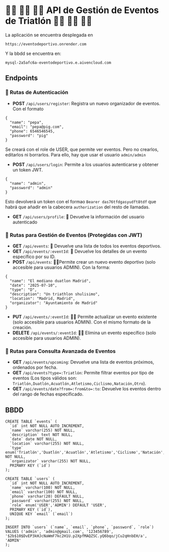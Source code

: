  # 🏊‍♂️ 🚴‍♂️ 🏃‍♂️  API de Gestión de Eventos de Triatlón 🏊‍♂️ 🚴‍♂️ 🏃‍♂️ 


La aplicación se encuentra desplegada en
```
https://eventodeportivo.onrender.com
```

Y la bbdd se encuentra en:
```
mysql-2a5afc6a-eventodeportivo.e.aivencloud.com
```

## Endpoints

### 👥 Rutas de Autenticación

- **POST** `/api/users/register`: Registra un nuevo organizador de eventos. Con el formato
```
{
  "name": "pepa",
  "email": "pepa@pig.com",
  "phone": 6546546545,
  "password": "pig"
}
```
Se creará con el role de USER, que permite ver eventos. Pero no crearlos, editarlos ni borrarlos.
Para ello, hay que usar el usuario ```admin/admin```

- **POST** `/api/users/login`: Permite a los usuarios autenticarse y obtener un token JWT.
```
{
  "name": "admin",
  "password": "admin"
}
```
Esto devolverá un token con el formao ```Bearer das76tfdgasyudft8tdf``` que habrá que añadir en la cabecera ```authorization``` del resto de llamadas.

- **GET** `/api/users/profile`: 🔐 Devuelve la información del usuario autenticado 

### 🏅 Rutas para Gestión de Eventos (Protegidas con JWT)

- **GET** `/api/events`: 🔐 Devuelve una lista de todos los eventos deportivos.
- **GET** `/api/events/:eventId`: 🔐 Devuelve los detalles de un evento específico por su ID.
- **POST** `/api/events`: 🔐🔐Permite crear un nuevo evento deportivo (solo accesible para usuarios ADMIN). Con la forma:
```
{
  "name": "El mediano duatlon Madrid",
  "date": "2025-07-10",
  "type": "D",
  "description": "Un triathlon shulisimo",
  "location": "Madrid, Madrid",
  "organizator": "Ayuntamiento de Madrid"
}
```
- **PUT** `/api/events/:eventId`: 🔐🔐 Permite actualizar un evento existente (solo accesible para usuarios ADMIN). Con el mismo formato de la creación.
- **DELETE** `/api/events/:eventId`: 🔐🔐 Elimina un evento específico (solo accesible para usuarios ADMIN).

### 🔎 Rutas para Consulta Avanzada de Eventos

- **GET** `/api/events/upcoming`: Devuelve una lista de eventos próximos, ordenados por fecha.
- **GET** `/api/events?type=:Triatlón`: Permite filtrar eventos por tipo de eventos (Los tipos válidos son: `Triatlón,Duatlón,Acuatlón,Atletismo,Ciclismo,Natación,Otro`).
- **GET** `/api/events/date?from=:from&to=:to`: Devuelve los eventos dentro del rango de fechas especificado.


## BBDD

```
CREATE TABLE `events` (
  `id` int NOT NULL AUTO_INCREMENT,
  `name` varchar(255) NOT NULL,
  `description` text NOT NULL,
  `date` date NOT NULL,
  `location` varchar(255) NOT NULL,
  `type` enum('Triatlón','Duatlón','Acuatlón','Atletismo','Ciclismo','Natación','Otro') NOT NULL,
  `organizator` varchar(255) NOT NULL,
  PRIMARY KEY (`id`)
);

CREATE TABLE `users` (
  `id` int NOT NULL AUTO_INCREMENT,
  `name` varchar(100) NOT NULL,
  `email` varchar(100) NOT NULL,
  `phone` varchar(20) DEFAULT NULL,
  `password` varchar(255) NOT NULL,
  `role` enum('USER','ADMIN') DEFAULT 'USER',
  PRIMARY KEY (`id`),
  UNIQUE KEY `email` (`email`)
);

INSERT INTO `users` (`name`, `email`, `phone`, `password`, `role`) VALUES ('admin', 'admin@gmail.com', '123456789', '$2b$10$DvEP3kHJcNaWmF7kc2H1U.p2XpfMAQZSC.yQ6bqo/jCu2qHnbEH/a', 'ADMIN'
);
```